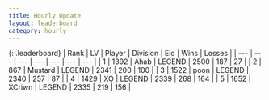 ```yaml
---
title: Hourly Update
layout: leaderboard
category: hourly
---
```


{: .leaderboard}
| Rank | LV | Player | Division | Elo | Wins | Losses |
| --- | --- | --- | --- | --- | --- | --- |
| <span data-change="0">1</span> | 1392 | <span title="ID: 402846">Ahab</span> | LEGEND | <span data-change="0">2500</span> | <span data-change="0">187</span> | <span data-change="0">27</span> |
| <span data-change="0">2</span> | 867 | <span title="ID: 611082">Mustard</span> | LEGEND | <span data-change="0">2341</span> | <span data-change="0">200</span> | <span data-change="0">100</span> |
| <span data-change="0">3</span> | 1522 | <span title="ID: 540690">poon</span> | LEGEND | <span data-change="0">2340</span> | <span data-change="0">257</span> | <span data-change="0">87</span> |
| <span data-change="6">4</span> | 1429 | <span title="ID: 692745">XO</span> | LEGEND | <span data-change="28">2339</span> | <span data-change="6">268</span> | <span data-change="0">164</span> |
| <span data-change="-1">5</span> | 1652 | <span title="ID: 448883">XCriwn</span> | LEGEND | <span data-change="0">2335</span> | <span data-change="0">219</span> | <span data-change="0">156</span> |